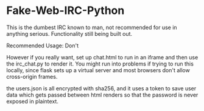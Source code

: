 # Fake-Web-IRC-Python
This is the dumbest IRC known to man, not recommended for use in anything serious.  Functionality still being built out.

Recommended Usage:
Don't

However if you really want, set up chat.html to run in an iframe and then use the irc_chat.py to render it.  You might run into problems if trying to run this locally, since flask sets up a virtual server and most browsers don't allow cross-origin frames.

the users.json is all encrypted with sha256, and it uses a token to save user data which gets passed between html renders so that the password is never exposed in plaintext.
